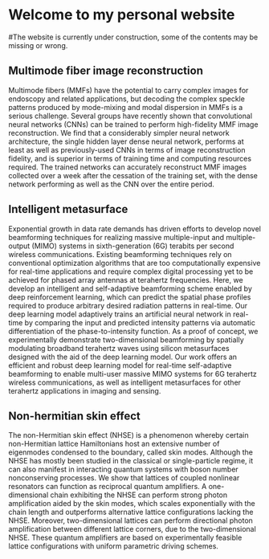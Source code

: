 # Welcome to my personal website
#The website is currently under construction, some of the contents may be missing or wrong.

## Multimode fiber image reconstruction
Multimode fibers (MMFs) have the potential to carry complex images for endoscopy and related applications, but decoding the complex speckle patterns produced by mode-mixing and modal dispersion in MMFs is a serious challenge. Several groups have recently shown that convolutional neural networks (CNNs) can be trained to perform high-fidelity MMF image reconstruction. We find that a considerably simpler neural network architecture, the single hidden layer dense neural network, performs at least as well as previously-used CNNs in terms of image reconstruction fidelity, and is superior in terms of training time and computing resources required. The trained networks can accurately reconstruct MMF images collected over a week after the cessation of the training set, with the dense network performing as well as the CNN over the entire period.

## Intelligent metasurface
Exponential growth in data rate demands has driven efforts to develop novel beamforming techniques for realizing massive multiple-input and multiple-output (MIMO) systems in sixth-generation (6G) terabits per second wireless communications. Existing beamforming techniques rely on conventional optimization algorithms that are too computationally expensive for real-time applications and require complex digital processing yet to be achieved for phased array antennas at terahertz frequencies. Here, we develop an intelligent and self-adaptive beamforming scheme enabled by deep reinforcement learning, which can predict the spatial phase profiles required to produce arbitrary desired radiation patterns in real-time. Our deep learning model adaptively trains an artificial neural network in real-time by comparing the input and predicted intensity patterns via automatic differentiation of the phase-to-intensity function. As a proof of concept, we experimentally demonstrate two-dimensional beamforming by spatially modulating broadband terahertz waves using silicon metasurfaces designed with the aid of the deep learning model. Our work offers an efficient and robust deep learning model for real-time self-adaptive beamforming to enable multi-user massive MIMO systems for 6G terahertz wireless communications, as well as intelligent metasurfaces for other terahertz applications in imaging and sensing.

## Non-hermitian skin effect
The non-Hermitian skin effect (NHSE) is a phenomenon whereby certain non-Hermitian lattice Hamiltonians host an extensive number of eigenmodes condensed to the boundary, called skin modes. Although the NHSE has mostly been studied in the classical or single-particle regime, it can also manifest in interacting quantum systems with boson number nonconserving processes. We show that lattices of coupled nonlinear resonators can function as reciprocal quantum amplifiers. A one-dimensional chain exhibiting the NHSE can perform strong photon amplification aided by the skin modes, which scales exponentially with the chain length and outperforms alternative lattice configurations lacking the NHSE. Moreover, two-dimensional lattices can perform directional photon amplification between different lattice corners, due to the two-dimensional NHSE. These quantum amplifiers are based on experimentally feasible lattice configurations with uniform parametric driving schemes.
